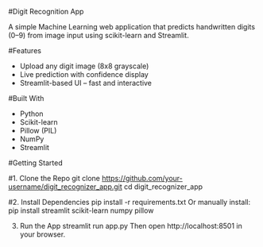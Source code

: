 #Digit Recognition App

A simple Machine Learning web application that predicts handwritten digits (0–9) from image input using scikit-learn and Streamlit.



#Features

- Upload any digit image (8x8 grayscale)
- Live prediction with confidence display
- Streamlit-based UI – fast and interactive



#Built With

- Python
- Scikit-learn
- Pillow (PIL)
- NumPy
- Streamlit


#Getting Started

#1. Clone the Repo
git clone https://github.com/your-username/digit_recognizer_app.git
cd digit_recognizer_app

#2. Install Dependencies
pip install -r requirements.txt
Or manually install:
pip install streamlit scikit-learn numpy pillow

3. Run the App
streamlit run app.py
Then open http://localhost:8501 in your browser.
